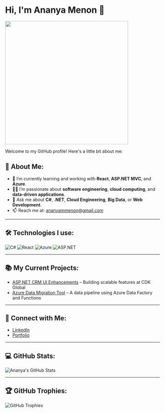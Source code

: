 # Hi, I'm Ananya Menon 👋

<img src="https://github.com/ananyammenon/Portfolio/blob/main/assets/it-crowd-fire.jpeg?raw=true" width="400"/>

Welcome to my GitHub profile! Here's a little bit about me:

## 🚀 About Me:
- 🌱 I’m currently learning and working with **React**, **ASP.NET MVC**, and **Azure**.
- 👨‍💻 I’m passionate about **software engineering**, **cloud computing**, and **data-driven applications**.
- 💬 Ask me about **C#**, **.NET**, **Cloud Engineering**, **Big Data**, or **Web Development**.
- 📫 Reach me at: [ananyammenon@gmail.com](mailto:ananyammenon@gmail.com)

---

## 🛠️ Technologies I use:

![C#](https://img.shields.io/badge/C%23-.NET-239120?logo=csharp)
![React](https://img.shields.io/badge/React-16.13.1-61DAFB?logo=react)
![Azure](https://img.shields.io/badge/Azure-Cloud-0078D4?logo=microsoftazure)
![ASP.NET](https://img.shields.io/badge/ASP.NET-MVC-5C2D91?logo=dotnet)

---

## 📚 My Current Projects:
- [ASP.NET CRM UI Enhancements](https://github.com/ananyammenon/project1) – Building scalable features at CDK Global
- [Azure Data Migration Tool](https://github.com/ananyammenon/project2) – A data pipeline using Azure Data Factory and Functions

---

## 🤝 Connect with Me:
- [LinkedIn](https://www.linkedin.com/in/ananya-m-menon/)
- [Portfolio](https://ananyammenon.github.io/Portfolio/)

---

## 💻 GitHub Stats:
![Ananya's GitHub Stats](https://github-readme-stats.vercel.app/api?username=ananyammenon&show_icons=true&hide_title=true&count_private=true&hide=prs)

---

## 🏆 GitHub Trophies:
![GitHub Trophies](https://github-profile-trophy.vercel.app/?username=ananyammenon)
